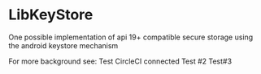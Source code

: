 # LibKeyStore

One possible implementation of api 19+ compatible secure storage using the android keystore mechanism

For more background see:
 Test CircleCI connected
 Test #2
 Test#3







